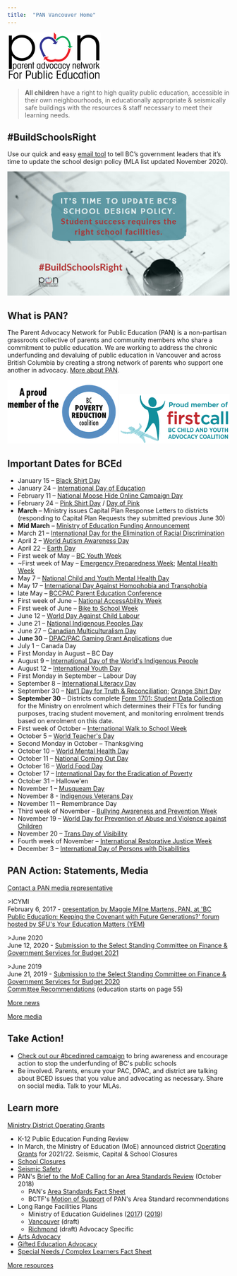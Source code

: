 ```yaml
---
title:  "PAN Vancouver Home"
---
```


<img class="pan_hero" alt="Parent Advocacy Network for Public Education" src="/images/pan-for-pe.png"/>

> **All children** have a right to high quality public education, accessible in their own neighbourhoods, in educationally appropriate & seismically safe buildings with the resources & staff necessary to meet their learning needs.


<h2 class="hashtag">#BuildSchoolsRight</h2>

Use our quick and easy [email tool](/build-schools-right) to tell BC’s government leaders that it’s time to update the school design policy (MLA list updated November 2020).

![It's time to update BC's School Design policy.](/images/buildschoolsright-tw_orig.jpg)

## What is PAN?

The Parent Advocacy Network for Public Education (PAN) is a non-partisan grassroots collective of parents and community members who share a commitment to public education. We are working to address the chronic underfunding and devaluing of public education in Vancouver and across British Columbia by creating a strong network of parents who support one another in advocacy. [More about PAN](/about).

[![A proud member of the BC poverty reduction coalition](/images/member-website-button_orig.png)](http://bcpovertyreduction.ca/)
[![Proud member of first call BC child and youth advocacy coalition](/images/first-call-logo-member_orig.png)](https://firstcallbc.org/)

## Important Dates for BCEd

* January 15 – [Black Shirt Day](https://news.gov.bc.ca/releases/2021AG0002-000051)
* ​January 24 – [International Day of Education](https://www.pearsoncanadaschool.com/index.cfm?locator=PS3d4h)
* February 11 – [National Moose Hide Online Campaign Day](https://www.moosehidecampaign.ca/)
* February 24 – [Pink Shirt Day](https://pinkshirtday.brandalliance.com/) / [Day of Pink ](https://bctf.ca/DayOfPink/)
* **March**  – Ministry issues Capital Plan Response Letters to districts (responding to Capital Plan Requests they submitted previous June 30)
* **Mid March** – [​Ministry of Education Funding Announcement](https://www2.gov.bc.ca/gov/content/education-training/k-12/administration/resource-management/k-12-funding-and-allocation/operating-grants)
* March 21 – [International Day for the Elimination of Racial Discrimination](http://www.un.org/en/events/racialdiscriminationday/)
* April 2 – [World Autism Awareness Day](https://www.autismspeaks.org/world-autism-awareness-day)
* April 22 – [Earth Day](https://www.earthday.org/)
* First week of May – [BC Youth Week](https://www.bcyouthweek.com/)
* ~First week of May – [Emergency Preparedness Week](https://www.getprepared.gc.ca/cnt/rsrcs/ep-wk/index-en.aspx);  [Mental Health Week](https://cmha.ca/mental-health-week/)
* May 7 – [National Child and Youth Mental Health Day](https://childhealthpolicy.ca/wp-content/uploads/2019/05/RQ-13-19-Spring.pdf)
* May 17 – [International Day Against Homophobia and Transphobia](https://may17.org/)
* late May – [BCCPAC Parent Education Conference](https://bccpac.bc.ca/index.php/conferences1/conferences)
* First week of June – [National AccessAbility Week](https://www.reachability.org/national-accessability-week)
* First week of June – [Bike to School Week](https://bikehub.ca/bike-to-school/bike-to-school-week)
* June 12 – [World Day Against Child Labour](https://www.un.org/en/observances/world-day-against-child-labour)
* June 21 – [National Indigenous Peoples Day](https://www.canada.ca/en/canadian-heritage/campaigns/celebrate-canada-days/aboriginal-day.html)
* June 27 – [Canadian Multiculturalism Day](https://www.canada.ca/en/canadian-heritage/campaigns/celebrate-canada-days/multiculturalism-day.html)
* **June 30** – [DPAC/PAC Gaming Grant Applications](https://www2.gov.bc.ca/gov/content/sports-culture/gambling-fundraising/gaming-grants/pac-dpac-grants) due
* July 1 – Canada Day
* First Monday in August – BC Day
* August 9 – [International Day of the World's Indigenous People](https://www.un.org/en/events/indigenousday/)
* August 12 – [International Youth Day](https://www.un.org/en/events/youthday/)
* First Monday in September – Labour Day
* September 8 – [International Literacy Day](https://www.un.org/en/events/literacyday/)
* September 30 – [Nat'l Day for Truth & Reconciliation](https://nctr.ca/); [Orange Shirt Day](http://www.orangeshirtday.org/)
* **September 30** – Districts complete [Form 1701: Student Data Collection](https://www.myeducationbc.info/wp-content/uploads/1701-v3.7.pdf) for the Ministry on enrolment which determines their FTEs for funding purposes, tracing student movement, and monitoring enrolment trends based on enrolment on this date.
* First week of October – [International Walk to School Week](https://vancouverdpac.us13.list-manage.com/track/click?u=eaf3ad11d13cc6db15ebeee58&id=949c029b47&e=d36c8736e2)
* October 5  – [World Teacher's Day](http://uis.unesco.org/sites/default/files/documents/world_teachers_day_fact_sheet_2020.pdf)
* Second Monday in October – Thanksgiving
* October 10 – [World Mental Health Day](https://www.who.int/campaigns/world-mental-health-day)
* October 11 – [National Coming Out Day](https://www.hrc.org/resources/national-coming-out-day)
* October 16 – [World Food Day](https://food.ubc.ca/world-food-day-october-16/)
* October 17 – [International Day for the Eradication of Poverty](https://www.un.org/development/desa/socialperspectiveondevelopment/international-day-for-the-eradication-of-poverty-homepage.html)
* October 31 – Hallowe'en
* November 1 – [Musqueam Day](https://www.musqueam.bc.ca/musqueam-day-2020/)
* November 8 - [Indigenous Veterans Day](https://www.trentu.ca/education/sites/trentu.ca.education/files/documents/Resources_VeteransDay_Nov8.pdf)
* November 11 – Remembrance Day
* Third week of November – [Bullying Awareness and Prevention Week](https://instituteofworkplacebullyingresources.ca/workplace-bullying-awareness-week-2021-3/)
* November 19 – [World Day for Prevention of Abuse and Violence against Children](https://www.who.int/news-room/fact-sheets/detail/violence-against-children)
* November 20  – [Trans Day of Visibility](https://pflag.org/blog/transgender-day-remembrance-2021)
* Fourth week of November – [International Restorative Justice Week](https://www.crjc.ca/national-symposium)
* December 3 – [International Day of Persons with Disabilities](https://www.un.org/en/observances/day-of-persons-with-disabilities)


## PAN Action: Statements, Media

[Contact a PAN media representative](mailto:parentadvocacynetwork@gmail.com)

\>ICYMI  
February 6, 2017​ - [presentation by Maggie Milne Martens, PAN, at 'BC Public Education: Keeping the Covenant with Future Generations?' forum hosted by SFU's Your Education Matters (YEM)](https://youtu.be/iNgSErhp1Sw)

\>June 2020  
June 12, 2020​ - [Submission to the Select Standing Committee on Finance & Government Services for Budget 2021](/downloads/pan_sscgf_2020_complete_package_f.pdf)

\>June 2019  
June 21, 2019​ - [Submission to the Select Standing Committee on Finance & Government Services for Budget 2020](https://www.leg.bc.ca/content/CommitteeDocuments/41st-parliament/4th-session/fgs/submissions/1031-09305.pdf)  
[Committee Recommendations](https://www.leg.bc.ca/content/CommitteeDocuments/41st-parliament/4th-session/fgs/reports/FGS_41-2-2_Budget-2020-Consultation-Report_2019-08-07.pdf) (education starts on page 55)

[More news](/news)

[More media](/media)

## Take Action!
* [Check out our #bcedinred campaign](/bcedinred) to bring awareness and encourage action to stop the underfunding of BC's public schools
* Be involved. Parents, ensure your PAC, DPAC, and district are talking about BCED issues that you value and advocating as necessary. Share on social media. Talk to your MLAs.

## Learn more

[Ministry District Operating Grants](/operation-funding)
* K-12 Public Education Funding Review
* In March, the Ministry of Education (MoE) announced district [Operating Grants](https://www2.gov.bc.ca/gov/content/education-training/k-12/administration/resource-management/k-12-funding-and-allocation/operating-grants/k12funding-21-22) for 2021/22.
Seismic, Capital & School Closures
* [​School Closures](/school-closures)
* [Seismic Safety](/2016/10/20/seismic-upgrades)
* PAN's [Brief to the MoE Calling for an Area Standards Review](/2018/10/15/area-standards) (October 2018)​
    * PAN's [Area Standards Fact Sheet](/downloads/areastandards1pager_v3.pdf)
    * BCTF's [Motion of Support](/downloads/bctf_to_pan_re_bc_area_standards_april_1_2019.pdf) of PAN's Area Standard recommendations
* Long Range Facilities Plans
    * Ministry of Education Guidelines ([2017](https://www2.gov.bc.ca/assets/gov/education/administration/resource-management/capital-planning/appendix-c-lrfp-guideline-2019-20.pdf)) ([2019](https://www.vsb.bc.ca/District/Planning_and_Facilities/Long_Range_Facilities_Plan/Documents/sbfile/19_04Apr12_Revised%20LRFP%20Guidelines.pdf))
    * [Vancouver](https://www.vsb.bc.ca/District/Planning_and_Facilities/Long_Range_Facilities_Plan/Pages/default.aspx)  (draft)
    * [​Richmond](https://pd.sd38.bc.ca/long-range-facilities-plan)  (draft)
Advocacy Specific
* [Arts Advocacy](/2016/04/07/advocating-for-the-arts)
* [Gifted Education Advocacy](/2016/04/07/gifted-education)
* [Special Needs / Complex Learners Fact Sheet](/downloads/special_needs__complex_learners_fact_sheet.pdf)

[More resources](/resources)